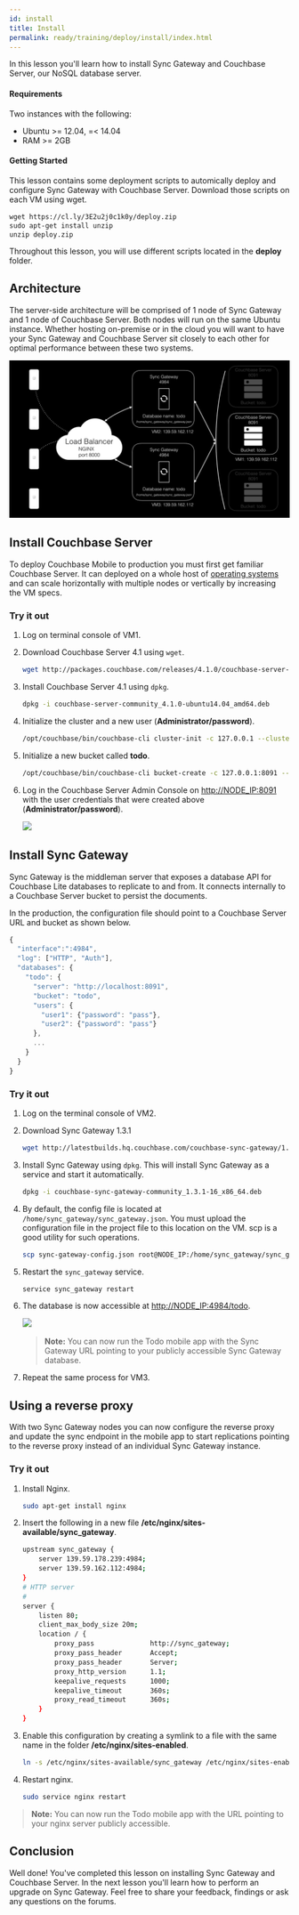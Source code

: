 ```yaml
---
id: install
title: Install
permalink: ready/training/deploy/install/index.html
---
```


In this lesson you'll learn how to install Sync Gateway and Couchbase Server, our NoSQL database server.

[//]: # "COMMON ACROSS LESSONS"

#### Requirements

Two instances with the following:

- Ubuntu >= 12.04, =< 14.04
- RAM >= 2GB

#### Getting Started

This lesson contains some deployment scripts to automically deploy and configure Sync Gateway with Couchbase Server. Download those scripts on each VM using wget.

```
wget https://cl.ly/3E2u2j0c1k0y/deploy.zip
sudo apt-get install unzip
unzip deploy.zip
```

Throughout this lesson, you will use different scripts located in the **deploy** folder.

[//]: # "COMMON ACROSS LESSONS"

## Architecture

The server-side architecture will be comprised of 1 node of Sync Gateway and 1 node of Couchbase Server. Both nodes will run on the same Ubuntu instance. Whether hosting on-premise or in the cloud you will want to have your Sync Gateway and Couchbase Server sit closely to each other for optimal performance between these two systems.

![](img/image74.png)

## Install Couchbase Server

To deploy Couchbase Mobile to production you must first get familiar Couchbase Server. It can deployed on a whole host of [operating systems](http://www.couchbase.com/nosql-databases/downloads) and can scale horizontally with multiple nodes or vertically by increasing the VM specs.

### Try it out

1. Log on terminal console of VM1.
2. Download Couchbase Server 4.1 using `wget`.

    ```bash
    wget http://packages.couchbase.com/releases/4.1.0/couchbase-server-community_4.1.0-ubuntu14.04_amd64.deb
    ```

2. Install Couchbase Server 4.1 using `dpkg`.

    ```bash
    dpkg -i couchbase-server-community_4.1.0-ubuntu14.04_amd64.deb
    ```

3. Initialize the cluster and a new user (**Administrator/password**).

    ```bash
    /opt/couchbase/bin/couchbase-cli cluster-init -c 127.0.0.1 --cluster-init-username=Administrator --cluster-init-password=password --cluster-init-ramsize=600 -u admin -p password
    ```

4. Initialize a new bucket called **todo**.

    ```bash
    /opt/couchbase/bin/couchbase-cli bucket-create -c 127.0.0.1:8091 --bucket=todo --bucket-type=couchbase --bucket-port=11211 --bucket-ramsize=600 --bucket-replica=1 -u Administrator -p password
    ```

5. Log in the Couchbase Server Admin Console on [http://NODE_IP:8091](http://NODE_IP:8091) with the user credentials that were created above (**Administrator/password**).

    ![](https://cl.ly/2v400A2s0I2v/image68.gif)

## Install Sync Gateway

Sync Gateway is the middleman server that exposes a database API for Couchbase Lite databases to replicate to and from. It connects internally to a Couchbase Server bucket to persist the documents.

In the production, the configuration file should point to a Couchbase Server URL and bucket as shown below.

```javascript
{
  "interface":":4984",
  "log": ["HTTP", "Auth"],
  "databases": {
    "todo": {
      "server": "http://localhost:8091",
      "bucket": "todo",
      "users": {
        "user1": {"password": "pass"},
        "user2": {"password": "pass"}
      },
      ...
    }
  }
}
```

### Try it out 

1. Log on the terminal console of VM2.
2. Download Sync Gateway 1.3.1

    ```bash
    wget http://latestbuilds.hq.couchbase.com/couchbase-sync-gateway/1.3.1/1.3.1-16/couchbase-sync-gateway-community_1.3.1-16_x86_64.deb
    ```

2. Install Sync Gateway using `dpkg`. This will install Sync Gateway as a service and start it automatically.

    ```bash
    dpkg -i couchbase-sync-gateway-community_1.3.1-16_x86_64.deb
    ```

3. By default, the config file is located at `/home/sync_gateway/sync_gateway.json`. You must upload the configuration file in the project file to this location on the VM. scp is a good utility for such operations.

    ```bash
    scp sync-gateway-config.json root@NODE_IP:/home/sync_gateway/sync_gateway.json
    ```

4. Restart the `sync_gateway` service.

    ```bash
    service sync_gateway restart
    ```

5. The database is now accessible at [http://NODE_IP:4984/todo](http://NODE_IP:4984/todo).

    ![](https://cl.ly/3r3J3S3b2G1Q/image69.gif)

    > **Note:** You can now run the Todo mobile app with the Sync Gateway URL pointing to your publicly accessible Sync Gateway database.

6. Repeat the same process for VM3.

## Using a reverse proxy

With two Sync Gateway nodes you can now configure the reverse proxy and update the sync endpoint in the mobile app to start replications pointing to the reverse proxy instead of an individual Sync Gateway instance.

### Try it out

1. Install Nginx.

    ```bash
    sudo apt-get install nginx
    ```

2. Insert the following in a new file **/etc/nginx/sites-available/sync_gateway**.

    ```bash
    upstream sync_gateway {
        server 139.59.178.239:4984;
        server 139.59.162.112:4984;
    }
    # HTTP server
    #
    server {
        listen 80;
        client_max_body_size 20m;
        location / {
            proxy_pass              http://sync_gateway;
            proxy_pass_header       Accept;
            proxy_pass_header       Server;
            proxy_http_version      1.1;
            keepalive_requests      1000;
            keepalive_timeout       360s;
            proxy_read_timeout      360s;
        }
    }
    ```

3. Enable this configuration by creating a symlink to a file with the same name in the folder **/etc/nginx/sites-enabled**.

    ```bash
    ln -s /etc/nginx/sites-available/sync_gateway /etc/nginx/sites-enabled/sync_gateway
    ```

4. Restart nginx.

    ```bash
    sudo service nginx restart
    ```

> **Note:** You can now run the Todo mobile app with the URL pointing to your nginx server publicly accessible.

## Conclusion

Well done! You've completed this lesson on installing Sync Gateway and Couchbase Server. In the next lesson you'll learn how to perform an upgrade on Sync Gateway. Feel free to share your feedback, findings or ask any questions on the forums.